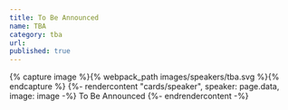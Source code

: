 ```yaml
---
title: To Be Announced
name: TBA
category: tba
url:
published: true
---
```


{% capture image %}{% webpack_path images/speakers/tba.svg %}{% endcapture %}
{%- rendercontent "cards/speaker", speaker: page.data, image: image -%}
To Be Announced
{%- endrendercontent -%}
